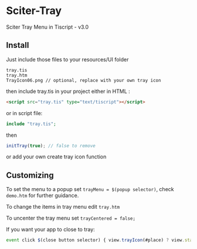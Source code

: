 # Sciter-Tray
Sciter Tray Menu in Tiscript - v3.0


## Install
Just include those files to your resources/UI folder
```
tray.tis
tray.htm
TrayIcon06.png // optional, replace with your own tray icon
```
then include tray.tis in your project either
in HTML :
```html
<script src="tray.tis" type="text/tiscript"></script>
```
or in script file:
```php
include "tray.tis";
```
then
```js
initTray(true); // false to remove
```
or add your own create tray icon function


## Customizing
To set the menu to a popup set `trayMenu = $(popup selector)`, check `demo.htm` for further guidance.

To change the items in tray menu edit `tray.htm`

To uncenter the tray menu set `trayCentered = false;`

If you want your app to close to tray:
```js
event click $(close button selector) { view.trayIcon(#place) ? view.state = View.WINDOW_HIDDEN : view.close(); }
```
